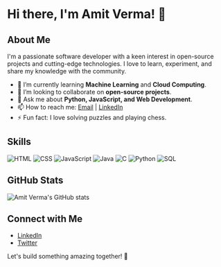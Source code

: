 # Hi there, I'm Amit Verma! 👋

## About Me

I'm a passionate software developer with a keen interest in open-source projects and cutting-edge technologies. I love to learn, experiment, and share my knowledge with the community.

- 🌱 I’m currently learning **Machine Learning** and **Cloud Computing**.
- 👯 I’m looking to collaborate on **open-source projects**.
- 💬 Ask me about **Python, JavaScript, and Web Development**.
- 📫 How to reach me: [Email](mailto:amitverma@example.com) | [LinkedIn](https://www.linkedin.com/in/amitvermaofficial/)
- ⚡ Fun fact: I love solving puzzles and playing chess.

## Skills

![HTML](https://img.shields.io/badge/HTML5-E34F26?style=for-the-badge&logo=html5&logoColor=white)
![CSS](https://img.shields.io/badge/CSS3-1572B6?style=for-the-badge&logo=css3&logoColor=white)
![JavaScript](https://img.shields.io/badge/JavaScript-F7DF1E?style=for-the-badge&logo=javascript&logoColor=black)
![Java](https://img.shields.io/badge/Java-007396?style=for-the-badge&logo=java&logoColor=white)
![C](https://img.shields.io/badge/C-A8B9CC?style=for-the-badge&logo=c&logoColor=black)
![Python](https://img.shields.io/badge/Python-3776AB?style=for-the-badge&logo=python&logoColor=white)
![SQL](https://img.shields.io/badge/SQL-4479A1?style=for-the-badge&logo=postgresql&logoColor=white)

## GitHub Stats

![Amit Verma's GitHub stats](https://github-readme-stats.vercel.app/api?username=amitvermaofficial&show_icons=true&theme=radical)

## Connect with Me

- [LinkedIn](https://www.linkedin.com/in/amitvermaofficial/)
- [Twitter](https://twitter.com/amitvermaofficial)

Let's build something amazing together! 🚀
